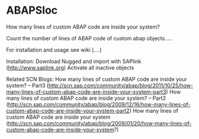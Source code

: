 ABAPSloc
========

How many lines of custom ABAP code are inside your system?

Count the number of lines of ABAP code of custom abap objects.....
 
For installation and usage see wiki (....)

Installation:
Download Nugged and import with SAPlink (http://www.saplink.org)
Activate all inactive objects

Related SCN Blogs:
How many lines of custom ABAP code are inside your system? – Part3
(http://scn.sap.com/community/abap/blog/2011/10/25/how-many-lines-of-custom-abap-code-are-inside-your-system-part3)
How many lines of custom ABAP code are inside your system? – Part2
(http://scn.sap.com/community/abap/blog/2009/12/16/how-many-lines-of-custom-abap-code-are-inside-your-system-part2)
How many lines of custom ABAP code are inside your system  (http://scn.sap.com/community/abap/blog/2009/01/20/how-many-lines-of-custom-abap-code-are-inside-your-system?)

